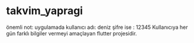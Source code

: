 # takvim_yapragi
önemli not: uygulamada kullanıcı adı: deniz  şifre ise : 12345 
 Kullanıcıya her gün farklı bilgiler vermeyi amaçlayan flutter projesidir.
 
